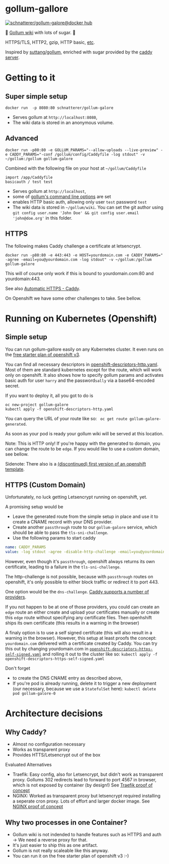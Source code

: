 # gollum-gallore
[![schnatterer/gollum-galore@docker hub](https://images.microbadger.com/badges/image/schnatterer/gollum-galore.svg)](https://hub.docker.com/r/schnatterer/gollum-galore/)

🍬 [Gollum wiki](https://github.com/gollum) with lots of sugar. 🍬

HTTPS/TLS, HTTP2, gzip, HTTP basic, [etc](https://caddyserver.com/docs).

Inspired by [suttang/gollum](https://github.com/suttang/docker-gollum), enriched with sugar provided by the [caddy server](https://caddyserver.com/features).

# Getting to it

## Super simple setup

`docker run  -p 8080:80 schnatterer/gollum-galore`

* Serves gollum at `http://localhost:8080`,
* The wiki data is stored in an anonymous volume.

## Advanced

`docker run -p80:80 -e GOLLUM_PARAMS="--allow-uploads --live-preview" -e CADDY_PARAMS="-conf /gollum/config/Caddyfile -log stdout" -v ~/gollum:/gollum gollum-galore`

Combined with the following file on your host at `~/gollum/Caddyfile`
```
import /app/Caddyfile
basicauth / test test
```

* Serves gollum at `http://localhost`,
* some of [gollum's command line options](https://github.com/gollum/gollum#configuration) are set
* enables HTTP basic auth, allowing only user `test` password `test`
*  The wiki data is stored in `~/gollum/wiki`.
You can set the git author using `git config user.name 'John Doe' && git config user.email 'john@doe.org'` in this folder.

## HTTPS

The following makes Caddy challenge a certificate at letsencrypt.

`docker run -p80:80 -e 443:443 -e HOST=yourdomain.com -e CADDY_PARAMS=" -agree -email=you@yourdomain.com -log stdout" -v ~/gollum:/gollum gollum-galore`

This will of course only work if this is bound to yourdomain.com:80 and yourdomain:443.

See also [Automatic HTTPS - Caddy](https://caddyserver.com/docs/automatic-https).

On Openshift we have some other challenges to take. See bellow.

# Running on Kubernetes (Openshift)

## Simple setup

You can run gollum-gallore easily on any Kubernetes cluster. It even runs on the [free starter plan of openshift v3](https://www.openshift.com/pricing/index.html).

You can find all necessary descriptors in [openshift-descriptors-http.yaml](openshift-descriptors-http.yaml). Most of them are standard kubernetes except for the route, which will work only on openshift.
It also shows how to specify gollum params and activates basic auth for user `harry` and the password`sally` via a base64-encoded secret.

If you want to deploy it, all you got to do is
```
oc new-project gollum-galore
kubectl apply -f openshift-descriptors-http.yaml
```

You can query the URL of your route like so: ` oc get route gollum-galore-generated`.

As soon as your pod is ready your gollum wiki will be served at this location.

Note: This is HTTP only! If you're happy with the generated to domain, you can change the route to be `edge`. If you would like to use a custom domain, see bellow.

Sidenote: There also is a [(discontinued) first version of an openshift template](https://github.com/schnatterer/gollum-galore/blob/59cae8ca93d127bed8efbe22d04c6b32860400dd/openshift-template.yaml).

## HTTPS (Custom Domain)

Unfortunately, no luck getting Letsencrypt running on openshift, yet.

A promising setup would be

* Leave the generated route from the simple setup in place and use it to create a CNAME record with your DNS provider.
* Create another `passthrough` route to our `gollum-galore` service, which should be able to pass the `tls-sni-challenge`.
* Use the following params to start caddy
```yaml
name: CADDY_PARAMS
value: -log stdout -agree -disable-http-challenge -email=you@yourdomain.com
```

However, even though it's `passthrough`, openshift always returns its own certificate, leading to a failure in the `tls-sni-challenge`.

The http-challenge is not possible, because with `passthrough` routes on openshift, it's only possible to either block traffic or redirect it to port 443.

One option would be the `dns-challenge`. [Caddy supports a number of providers](https://caddyserver.com/docs/automatic-https#dns-challenge).

If you not happen to be at one of those providers, you could can create an `edge` route an either create and upload your certificates manually or create this `edge` route without specifying any certificate files. Then openhshift ships its own certificate (this results in a warning in the browser)

A finaly option is to use a self signed certifcate (this will also result in a warning in the browser).
However, this setup at least proofs the concept: `yourdomain.com` delivered with a certificate created by Caddy.
You can try this out by changing yourdomain.com in [`openshift-descriptors-https-self-signed.yaml`](openshift-descriptors-https-self-signed.yaml) and rolling it out to the cluster like so:
`kubectl apply -f openshift-descriptors-https-self-signed.yaml`

Don't forget
* to create the DNS CNAME entry as described above,
* If you're pod is already running, delete it to trigger a new deployment (our necessary, because we use a `StatefulSet` here):
`kubectl delete pod gollum-galore-0`


# Architecture decisions

## Why Caddy?
* Almost no configuration necessary
* Works as transparent proxy
* Provides HTTS/Letsencrypt out of the box

Evaluated Alternatives
* Traefik: Easy config, also for Letsencrypt, but didn't work as transparent proxy. Gollums 302 redirects lead to forward to port 4567 in browser, which is not exposed by container (by design!) See [Traefik proof of concept](https://github.com/schnatterer/gollum-galore/tree/traefik)
* NGINX: Worked as transparent proxy but letsencrypt required installing a seperate cron proxy. Lots of effort and larger docker image. See [NGINX proof of concept](https://github.com/schnatterer/gollum-galore/tree/nginx)


## Why two processes in one Container?
* Gollum wiki is not indended to handle features such as HTTPS and auth -> We need a reverse proxy for that.
* It's just easier to ship this as one artifact.
* Gollum is not really scaleable like this anyway.
* You can run it on the free starter plan of openshift v3 :-)
